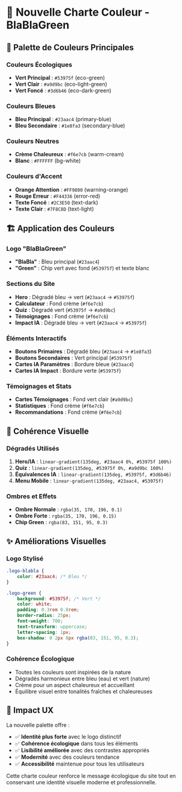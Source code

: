 # 🎨 Nouvelle Charte Couleur - BlaBlaGreen

## 🌈 Palette de Couleurs Principales

### Couleurs Écologiques
- **Vert Principal** : `#53975f` (eco-green)
- **Vert Clair** : `#a9d9bc` (eco-light-green)
- **Vert Foncé** : `#3d6b46` (eco-dark-green)

### Couleurs Bleues
- **Bleu Principal** : `#23aac4` (primary-blue)
- **Bleu Secondaire** : `#1e8fa3` (secondary-blue)

### Couleurs Neutres
- **Crème Chaleureux** : `#f6e7cb` (warm-cream)
- **Blanc** : `#FFFFFF` (bg-white)

### Couleurs d'Accent
- **Orange Attention** : `#FF9800` (warning-orange)
- **Rouge Erreur** : `#F44336` (error-red)
- **Texte Foncé** : `#2C3E50` (text-dark)
- **Texte Clair** : `#7F8C8D` (text-light)

## 🏗️ Application des Couleurs

### Logo "BlaBlaGreen"
- **"BlaBla"** : Bleu principal (`#23aac4`)
- **"Green"** : Chip vert avec fond (`#53975f`) et texte blanc

### Sections du Site
- **Hero** : Dégradé bleu → vert (`#23aac4` → `#53975f`)
- **Calculateur** : Fond crème (`#f6e7cb`)
- **Quiz** : Dégradé vert (`#53975f` → `#a9d9bc`)
- **Témoignages** : Fond crème (`#f6e7cb`)
- **Impact IA** : Dégradé bleu → vert (`#23aac4` → `#53975f`)

### Éléments Interactifs
- **Boutons Primaires** : Dégradé bleu (`#23aac4` → `#1e8fa3`)
- **Boutons Secondaires** : Vert principal (`#53975f`)
- **Cartes IA Paramètres** : Bordure bleue (`#23aac4`)
- **Cartes IA Impact** : Bordure verte (`#53975f`)

### Témoignages et Stats
- **Cartes Témoignages** : Fond vert clair (`#a9d9bc`)
- **Statistiques** : Fond crème (`#f6e7cb`)
- **Recommandations** : Fond crème (`#f6e7cb`)

## 🎯 Cohérence Visuelle

### Dégradés Utilisés
1. **Hero/IA** : `linear-gradient(135deg, #23aac4 0%, #53975f 100%)`
2. **Quiz** : `linear-gradient(135deg, #53975f 0%, #a9d9bc 100%)`
3. **Équivalences IA** : `linear-gradient(135deg, #53975f, #3d6b46)`
4. **Menu Mobile** : `linear-gradient(135deg, #23aac4, #53975f)`

### Ombres et Effets
- **Ombre Normale** : `rgba(35, 170, 196, 0.1)`
- **Ombre Forte** : `rgba(35, 170, 196, 0.15)`
- **Chip Green** : `rgba(83, 151, 95, 0.3)`

## ✨ Améliorations Visuelles

### Logo Stylisé
```css
.logo-blabla {
    color: #23aac4; /* Bleu */
}

.logo-green {
    background: #53975f; /* Vert */
    color: white;
    padding: 0.3rem 0.8rem;
    border-radius: 25px;
    font-weight: 700;
    text-transform: uppercase;
    letter-spacing: 1px;
    box-shadow: 0 2px 8px rgba(83, 151, 95, 0.3);
}
```

### Cohérence Écologique
- Toutes les couleurs sont inspirées de la nature
- Dégradés harmonieux entre bleu (eau) et vert (nature)
- Crème pour un aspect chaleureux et accueillant
- Équilibre visuel entre tonalités fraîches et chaleureuses

## 🎨 Impact UX

La nouvelle palette offre :
- ✅ **Identité plus forte** avec le logo distinctif
- ✅ **Cohérence écologique** dans tous les éléments
- ✅ **Lisibilité améliorée** avec des contrastes appropriés
- ✅ **Modernité** avec des couleurs tendance
- ✅ **Accessibilité** maintenue pour tous les utilisateurs

Cette charte couleur renforce le message écologique du site tout en conservant une identité visuelle moderne et professionnelle.

